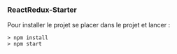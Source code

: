 ### ReactRedux-Starter

Pour installer le projet se placer dans le projet et lancer :

```
> npm install
> npm start
```

